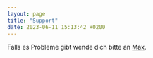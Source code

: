 ```yaml
---
layout: page
title: "Support"
date: 2023-06-11 15:13:42 +0200
---
```


Falls es Probleme gibt wende dich bitte an [Max](imessage://max@343max.de).
